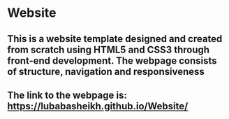 # Website

## This is a website template designed and created from scratch using HTML5 and CSS3 through front-end development. The webpage consists of structure, navigation and responsiveness
## The link to the webpage is:  https://lubabasheikh.github.io/Website/